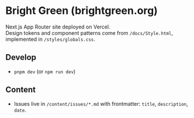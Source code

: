 # Bright Green (brightgreen.org)

Next.js App Router site deployed on Vercel.  
Design tokens and component patterns come from `/docs/Style.html`, implemented in `/styles/globals.css`.

## Develop
- `pnpm dev` (or `npm run dev`)

## Content
- Issues live in `/content/issues/*.md` with frontmatter: `title`, `description`, `date`.

